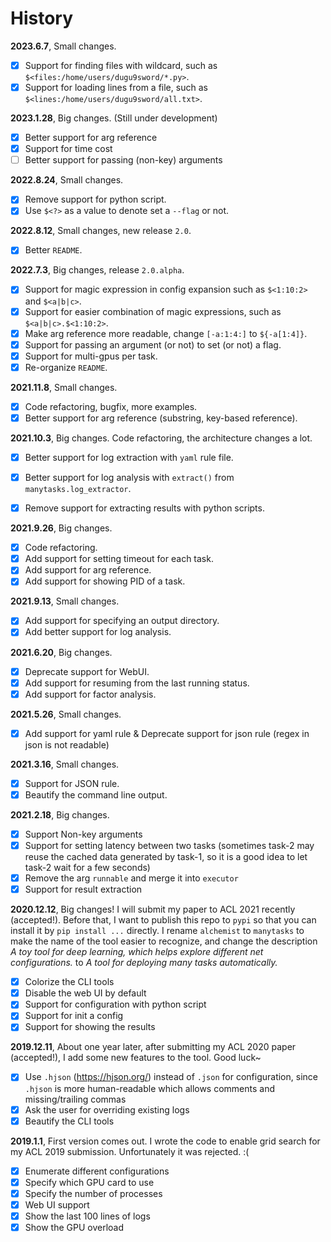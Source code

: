 # History

**2023.6.7**, Small changes.
- [x] Support for finding files with wildcard, such as `$<files:/home/users/dugu9sword/*.py>`.
- [x] Support for loading lines from a file, such as `$<lines:/home/users/dugu9sword/all.txt>`.

**2023.1.28**, Big changes. (Still under development)
- [x] Better support for arg reference
- [x] Support for time cost
- [ ] Better support for passing (non-key) arguments

**2022.8.24**, Small changes.
- [x] Remove support for python script.
- [x] Use `$<?>` as a value to denote set a `--flag` or not.

**2022.8.12**, Small changes, new release `2.0`.

- [x] Better `README`.

**2022.7.3**, Big changes, release `2.0.alpha`.

- [x] Support for magic expression in config expansion such as `$<1:10:2>` and `$<a|b|c>`.
- [x] Support for easier combination of magic expressions, such as `$<a|b|c>.$<1:10:2>`.
- [x] Make arg reference more readable, change `[-a:1:4:]` to `${-a[1:4]}`.
- [x] Support for passing an argument (or not) to set (or not) a flag.
- [x] Support for multi-gpus per task.
- [x] Re-organize `README`.

**2021.11.8**, Small changes.

- [x] Code refactoring, bugfix, more examples.
- [x] Better support for arg reference (substring, key-based reference).

**2021.10.3**, Big changes. Code refactoring, the architecture changes a lot.

- [x] Better support for log extraction with `yaml` rule file.
- [x] Better support for log analysis with `extract()` from `manytasks.log_extractor`.
- [x] Remove support for extracting results with python scripts.


**2021.9.26**, Big changes.

- [x] Code refactoring.
- [x] Add support for setting timeout for each task.
- [x] Add support for arg reference.
- [x] Add support for showing PID of a task.

**2021.9.13**, Small changes.

- [x] Add support for specifying an output directory.
- [x] Add better support for log analysis.

**2021.6.20**, Big changes.

- [x] Deprecate support for WebUI.
- [x] Add support for resuming from the last running status.
- [x] Add support for factor analysis.

**2021.5.26**, Small changes.

- [x] Add support for yaml rule & Deprecate support for json rule (regex in json is not readable)

**2021.3.16**, Small changes.

- [x] Support for JSON rule.
- [x] Beautify the command line output.

**2021.2.18**, Big changes.

- [x] Support Non-key arguments
- [x] Support for setting latency between two tasks (sometimes task-2 may reuse the cached data generated by task-1, so it is a good idea to let task-2 wait for a few seconds) 
- [x] Remove the arg `runnable` and merge it into `executor`
- [x] Support for result extraction

**2020.12.12**, Big changes! I will submit my paper to ACL 2021 recently (accepted!). Before that, I want to publish this repo to `pypi` so that you can install it by `pip install ...` directly. I rename `alchemist` to `manytasks` to make the name of the tool easier to recognize, and change the description *A toy tool for deep learning, which helps explore different net configurations.* to *A tool for deploying many tasks automatically.*

- [x] Colorize the CLI tools
- [x] Disable the web UI by default
- [x] Support for configuration with python script
- [x] Support for init a config
- [x] Support for showing the results

**2019.12.11**, About one year later, after submitting my ACL 2020 paper (accepted!), I add some new features to the tool. Good luck~

- [x] Use `.hjson` (<https://hjson.org/>) instead of `.json` for configuration, since `.hjson` is more human-readable which allows comments and missing/trailing commas
- [x] Ask the user for overriding existing logs
- [x] Beautify the CLI tools

**2019.1.1**, First version comes out. I wrote the code to enable grid search for my ACL 2019 submission. Unfortunately it was rejected. :(

- [x] Enumerate different configurations
- [x] Specify which GPU card to use
- [x] Specify the number of processes
- [x] Web UI support
- [x] Show the last 100 lines of logs
- [x] Show the GPU overload
